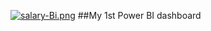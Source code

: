 
[![salary-Bi.png](https://i.postimg.cc/tgz5fQ4n/salary-Bi.png)](https://postimg.cc/hJfTzYxK)
##My 1st Power BI dashboard

